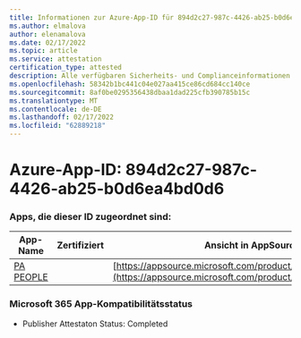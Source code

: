 ```yaml
---
title: Informationen zur Azure-App-ID für 894d2c27-987c-4426-ab25-b0d6ea4bd0d6
ms.author: elmalova
author: elenamalova
ms.date: 02/17/2022
ms.topic: article
ms.service: attestation
certification_type: attested
description: Alle verfügbaren Sicherheits- und Complianceinformationen für 894d2c27-987c-4426-ab25-b0d6ea4bd0d6.
ms.openlocfilehash: 58342b1bc441c04e027aa415ce86cd684cc140ce
ms.sourcegitcommit: 8af0be0295356438dbaa1dad225cfb390785b15c
ms.translationtype: MT
ms.contentlocale: de-DE
ms.lasthandoff: 02/17/2022
ms.locfileid: "62889218"
---
```

# <a name="azure-app-id-894d2c27-987c-4426-ab25-b0d6ea4bd0d6"></a>Azure-App-ID: 894d2c27-987c-4426-ab25-b0d6ea4bd0d6


### <a name="apps-associated-with-this-id"></a>Apps, die dieser ID zugeordnet sind:
| **App-Name** | **Zertifiziert** | **Ansicht in AppSource** |
|--------------|---------------|-----------------------|
| [PA PEOPLE](https://docs.microsoft.com/microsoft-365-app-certification/forward/WA200002948) |  | [https://appsource.microsoft.com/product/office/WA200002948](https://appsource.microsoft.com/product/office/WA200002948) |

### <a name="microsoft-365-app-compliance-status"></a>Microsoft 365 App-Kompatibilitätsstatus
- Publisher Attestaton Status: Completed
